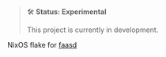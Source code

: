 > 🛠 **Status: Experimental**
>
> This project is currently in development.

NixOS flake for [faasd](https://github.com/openfaas/faasd)
